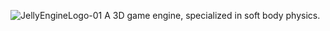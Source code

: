 ![JellyEngineLogo-01](https://github.com/Rafapp/jellyengine/assets/38381290/01ad580c-4170-43aa-bdb5-b41359cdd534)
A 3D game engine, specialized in soft body physics.

